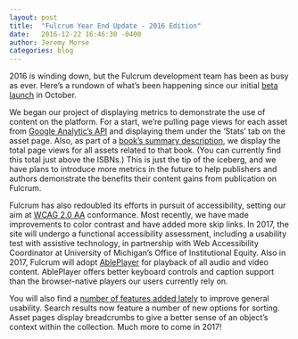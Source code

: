 ```yaml
---
layout: post
title:  "Fulcrum Year End Update - 2016 Edition"
date:   2016-12-22 16:46:30 -0400
author: Jeremy Morse
categories: blog
---
```

2016 is winding down, but the Fulcrum development team has been as busy as ever. Here’s a rundown of what’s been happening since our initial [beta launch](/blog/2016/10/24/fulcrum-beta-launch/) in October.

We began our project of displaying metrics to demonstrate the use of content on the platform. For a start, we’re pulling page views for each asset from [Google Analytic’s API](https://developers.google.com/analytics/devguides/integrate/) and displaying them under the ‘Stats’ tab on the asset page.  Also, as part of a [book’s summary description](https://www.fulcrum.org/concern/monographs/br86b359j), we display the total page views for all assets related to that book.  (You can currently find this total just above the ISBNs.)  This is just the tip of the iceberg, and we have plans to introduce more metrics in the future to help publishers and authors demonstrate the benefits their content gains from publication on Fulcrum.

Fulcrum has also redoubled its efforts in pursuit of accessibility, setting our aim at [WCAG 2.0 AA](https://www.w3.org/TR/WCAG20/) conformance. Most recently, we have made improvements to color contrast and have added more skip links. In 2017, the site will undergo a functional accessibility assessment, including a usability test with assistive technology, in partnership with Web Accessibility Coordinator at University of Michigan’s Office of Institutional Equity. Also in 2017, Fulcrum will adopt [AblePlayer](https://ableplayer.github.io/ableplayer/) for playback of all audio and video content. AblePlayer offers better keyboard controls and caption support than the browser-native players our users currently rely on.

You will also find a [number of features added lately](https://github.com/mlibrary/heliotrope/releases) to improve general usability. Search results now feature a number of new options for sorting. Asset pages display breadcrumbs to give a better sense of an object’s context within the collection.
Much more to come in 2017!
